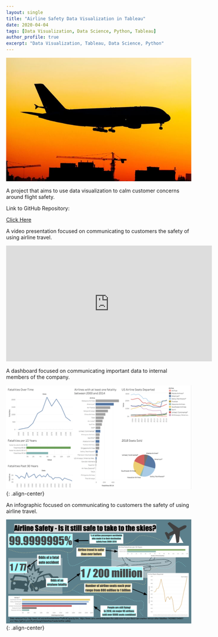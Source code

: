 ```yaml
---
layout: single
title: "Airline Safety Data Visualization in Tableau"
date: 2020-04-04
tags: [Data Visualization, Data Science, Python, Tableau]
author_profile: true
excerpt: "Data Visualization, Tableau, Data Science, Python"
---
```

![Airplane Landing](/images/airline.jpeg "Airline Safety Data Visualization in Tableau")

A project that aims to use data visualization to calm customer concerns around flight safety.

Link to GitHub Repository:

[Click Here](https://github.com/davidsuffolk/Airline-Safety-Data-Visualization)

A video presentation focused on communicating to customers the safety of using airline travel.

<iframe width="560" height="315" src="https://www.youtube.com/embed/B_ra8erm-Qk" frameborder="0" allow="accelerometer; autoplay; encrypted-media; gyroscope; picture-in-picture" allowfullscreen></iframe>

A dashboard focused on communicating important data to internal members of the company.

![image-center](/images/airline_dashbaord.png){: .align-center}

An infographic focused on communicating to customers the safety of using airline travel.

![image-center](/images/Airline_infographic.jpeg){: .align-center}
